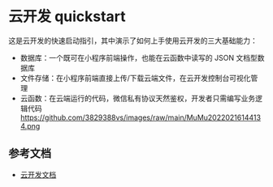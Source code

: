 # 云开发 quickstart

这是云开发的快速启动指引，其中演示了如何上手使用云开发的三大基础能力：

- 数据库：一个既可在小程序前端操作，也能在云函数中读写的 JSON 文档型数据库
- 文件存储：在小程序前端直接上传/下载云端文件，在云开发控制台可视化管理
- 云函数：在云端运行的代码，微信私有协议天然鉴权，开发者只需编写业务逻辑代码
https://github.com/3829388vs/images/raw/main/MuMu20220216144134.png
## 参考文档

- [云开发文档](https://developers.weixin.qq.com/miniprogram/dev/wxcloud/basis/getting-started.html)

